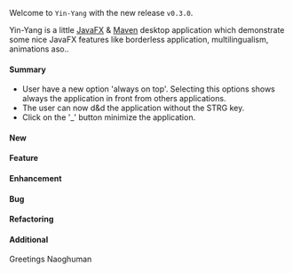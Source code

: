 Welcome to `Yin-Yang` with the new release `v0.3.0`.

Yin-Yang is a little [JavaFX] &amp; [Maven] desktop application which demonstrate 
some nice JavaFX features like borderless application, multilingualism, animations 
aso..



#### Summary
* User have a new option 'always on top'. Selecting this options shows always 
  the application in front from others applications.
* The user can now d&d the application without the STRG key.
* Click on the '_' button minimize the application.



#### New



#### Feature



#### Enhancement



#### Bug



#### Refactoring



#### Additional



Greetings
Naoghuman



[//]: # (Images)



[//]: # (Links)
[JavaFX]:http://docs.oracle.com/javase/8/javase-clienttechnologies.htm
[Maven]:http://maven.apache.org/



[//]: # (Issues which will be integrated in this release)

